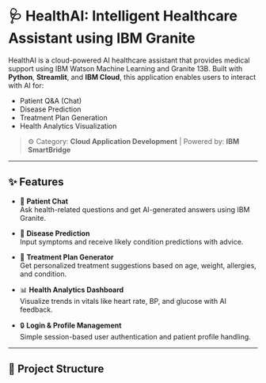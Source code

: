 # 🩺 HealthAI: Intelligent Healthcare Assistant using IBM Granite

HealthAI is a cloud-powered AI healthcare assistant that provides medical support using IBM Watson Machine Learning and Granite 13B. Built with **Python**, **Streamlit**, and **IBM Cloud**, this application enables users to interact with AI for:

- Patient Q&A (Chat)
- Disease Prediction
- Treatment Plan Generation
- Health Analytics Visualization

> ⚙️ Category: **Cloud Application Development** | Powered by: **IBM SmartBridge**

---

## ✨ Features

- 💬 **Patient Chat**  
  Ask health-related questions and get AI-generated answers using IBM Granite.

- 🧠 **Disease Prediction**  
  Input symptoms and receive likely condition predictions with advice.

- 💊 **Treatment Plan Generator**  
  Get personalized treatment suggestions based on age, weight, allergies, and condition.

- 📊 **Health Analytics Dashboard**  
  Visualize trends in vitals like heart rate, BP, and glucose with AI feedback.

- 🔒 **Login & Profile Management**  
  Simple session-based user authentication and patient profile handling.

---

## 📁 Project Structure

